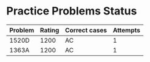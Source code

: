 # Practice Problems Status
Problem|Rating|Correct cases|Attempts
-|-|-|-
1520D|1200|AC|1
1363A|1200|AC|1